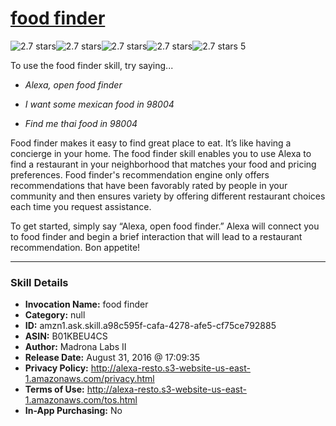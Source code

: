 # [food finder](http://alexa.amazon.com/#skills/amzn1.ask.skill.a98c595f-cafa-4278-afe5-cf75ce792885)
![2.7 stars](../../images/ic_star_black_18dp_1x.png)![2.7 stars](../../images/ic_star_black_18dp_1x.png)![2.7 stars](../../images/ic_star_half_black_18dp_1x.png)![2.7 stars](../../images/ic_star_border_black_18dp_1x.png)![2.7 stars](../../images/ic_star_border_black_18dp_1x.png) 5

To use the food finder skill, try saying...

* *Alexa, open food finder*

* *I want some mexican food in 98004*

* *Find me thai food in 98004*

Food finder makes it easy to find great place to eat. It’s like having a concierge in your home. The food finder skill enables you to use Alexa to find a restaurant in your neighborhood that matches your food and pricing preferences. Food finder's recommendation engine only offers recommendations that have been favorably rated by people in your community and then ensures variety by offering different restaurant choices each time you request assistance.

To get started, simply say “Alexa, open food finder.” Alexa will connect you to food finder and begin a brief interaction that will lead to a restaurant recommendation. Bon appetite!

***

### Skill Details

* **Invocation Name:** food finder
* **Category:** null
* **ID:** amzn1.ask.skill.a98c595f-cafa-4278-afe5-cf75ce792885
* **ASIN:** B01KBEU4CS
* **Author:** Madrona Labs II
* **Release Date:** August 31, 2016 @ 17:09:35
* **Privacy Policy:** http://alexa-resto.s3-website-us-east-1.amazonaws.com/privacy.html
* **Terms of Use:** http://alexa-resto.s3-website-us-east-1.amazonaws.com/tos.html
* **In-App Purchasing:** No

